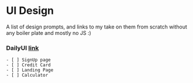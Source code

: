 # UI Design
A list of design prompts, and links to my take on them from scratch without any boiler plate and mostly no JS :)

### DailyUI [link](https://www.dailyui.co/)
    - [ ] SignUp page 
    - [ ] Credit Card
    - [ ] Landing Page
    - [ ] Calculator

